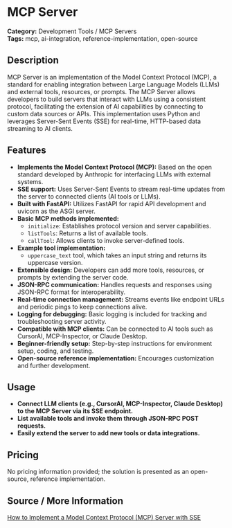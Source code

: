 # MCP Server

**Category:** Development Tools / MCP Servers  
**Tags:** mcp, ai-integration, reference-implementation, open-source

## Description
MCP Server is an implementation of the Model Context Protocol (MCP), a standard for enabling integration between Large Language Models (LLMs) and external tools, resources, or prompts. The MCP Server allows developers to build servers that interact with LLMs using a consistent protocol, facilitating the extension of AI capabilities by connecting to custom data sources or APIs. This implementation uses Python and leverages Server-Sent Events (SSE) for real-time, HTTP-based data streaming to AI clients.

## Features
- **Implements the Model Context Protocol (MCP):** Based on the open standard developed by Anthropic for interfacing LLMs with external systems.
- **SSE support:** Uses Server-Sent Events to stream real-time updates from the server to connected clients (AI tools or LLMs).
- **Built with FastAPI:** Utilizes FastAPI for rapid API development and uvicorn as the ASGI server.
- **Basic MCP methods implemented:**
  - `initialize`: Establishes protocol version and server capabilities.
  - `listTools`: Returns a list of available tools.
  - `callTool`: Allows clients to invoke server-defined tools.
- **Example tool implementation:**
  - `uppercase_text` tool, which takes an input string and returns its uppercase version.
- **Extensible design:** Developers can add more tools, resources, or prompts by extending the server code.
- **JSON-RPC communication:** Handles requests and responses using JSON-RPC format for interoperability.
- **Real-time connection management:** Streams events like endpoint URLs and periodic pings to keep connections alive.
- **Logging for debugging:** Basic logging is included for tracking and troubleshooting server activity.
- **Compatible with MCP clients:** Can be connected to AI tools such as CursorAI, MCP-Inspector, or Claude Desktop.
- **Beginner-friendly setup:** Step-by-step instructions for environment setup, coding, and testing.
- **Open-source reference implementation:** Encourages customization and further development.

## Usage
- **Connect LLM clients (e.g., CursorAI, MCP-Inspector, Claude Desktop) to the MCP Server via its SSE endpoint.**
- **List available tools and invoke them through JSON-RPC POST requests.**
- **Easily extend the server to add new tools or data integrations.**

## Pricing
No pricing information provided; the solution is presented as an open-source, reference implementation.

## Source / More Information
[How to Implement a Model Context Protocol (MCP) Server with SSE](https://blog.ni18.in/how-to-implement-a-model-context-protocol-mcp-server-with-sse/)